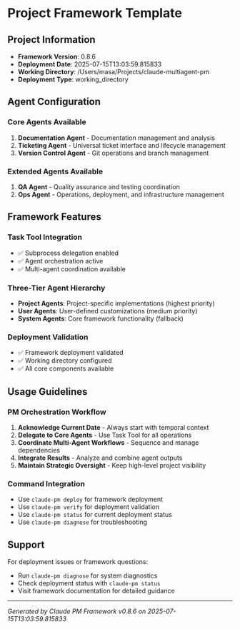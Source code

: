 # Project Framework Template

## Project Information
- **Framework Version**: 0.8.6
- **Deployment Date**: 2025-07-15T13:03:59.815833
- **Working Directory**: /Users/masa/Projects/claude-multiagent-pm
- **Deployment Type**: working_directory

## Agent Configuration

### Core Agents Available
1. **Documentation Agent** - Documentation management and analysis
2. **Ticketing Agent** - Universal ticket interface and lifecycle management  
3. **Version Control Agent** - Git operations and branch management

### Extended Agents Available
1. **QA Agent** - Quality assurance and testing coordination
2. **Ops Agent** - Operations, deployment, and infrastructure management

## Framework Features

### Task Tool Integration
- ✅ Subprocess delegation enabled
- ✅ Agent orchestration active
- ✅ Multi-agent coordination available

### Three-Tier Agent Hierarchy
- **Project Agents**: Project-specific implementations (highest priority)
- **User Agents**: User-defined customizations (medium priority)  
- **System Agents**: Core framework functionality (fallback)

### Deployment Validation
- ✅ Framework deployment validated
- ✅ Working directory configured
- ✅ All core components available

## Usage Guidelines

### PM Orchestration Workflow
1. **Acknowledge Current Date** - Always start with temporal context
2. **Delegate to Core Agents** - Use Task Tool for all operations
3. **Coordinate Multi-Agent Workflows** - Sequence and manage dependencies
4. **Integrate Results** - Analyze and combine agent outputs
5. **Maintain Strategic Oversight** - Keep high-level project visibility

### Command Integration
- Use `claude-pm deploy` for framework deployment
- Use `claude-pm verify` for deployment validation
- Use `claude-pm status` for current deployment status
- Use `claude-pm diagnose` for troubleshooting

## Support

For deployment issues or framework questions:
- Run `claude-pm diagnose` for system diagnostics
- Check deployment status with `claude-pm status`
- Visit framework documentation for detailed guidance

---
*Generated by Claude PM Framework v0.8.6 on 2025-07-15T13:03:59.815833*